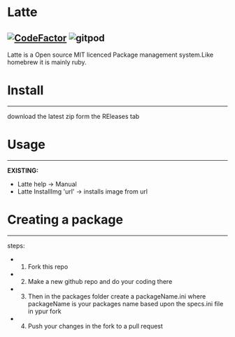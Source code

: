 # Latte

[![CodeFactor](https://www.codefactor.io/repository/github/pandademic/latte/badge)](https://www.codefactor.io/repository/github/pandademic/latte)
![gitpod](https://img.shields.io/static/v1?label=Gitpod&message=Open%20in%20Gitpod&color=orange&logo=Gitpod)
---

Latte is a Open source MIT licenced Package management system.Like homebrew it is mainly ruby.

# Install
- - -
 
download the latest zip form the REleases tab


# Usage
- - -
**EXISTING:**
- Latte help -> Manual
- Latte InstallImg 'url' -> installs image from url

# Creating a package
__________
steps:
- 1. Fork this repo
- 2. Make a new github repo and do your coding there
- 3. Then in the packages folder create a packageName.ini where packageName is your packages name based upon the specs.ini file in ypur fork
- 4. Push your changes in the fork to a pull request
